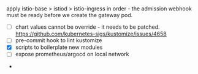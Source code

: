 # 

apply istio-base > istiod > istio-ingress in order - the admission webhook must be ready before we create the gateway pod.

- [ ] chart values cannot be override - it needs to be patched. https://github.com/kubernetes-sigs/kustomize/issues/4658
- [ ] pre-commit hook to lint kustomize
- [x] scripts to boilerplate new modules
- [ ] expose prometheus/argocd on local network
- 
